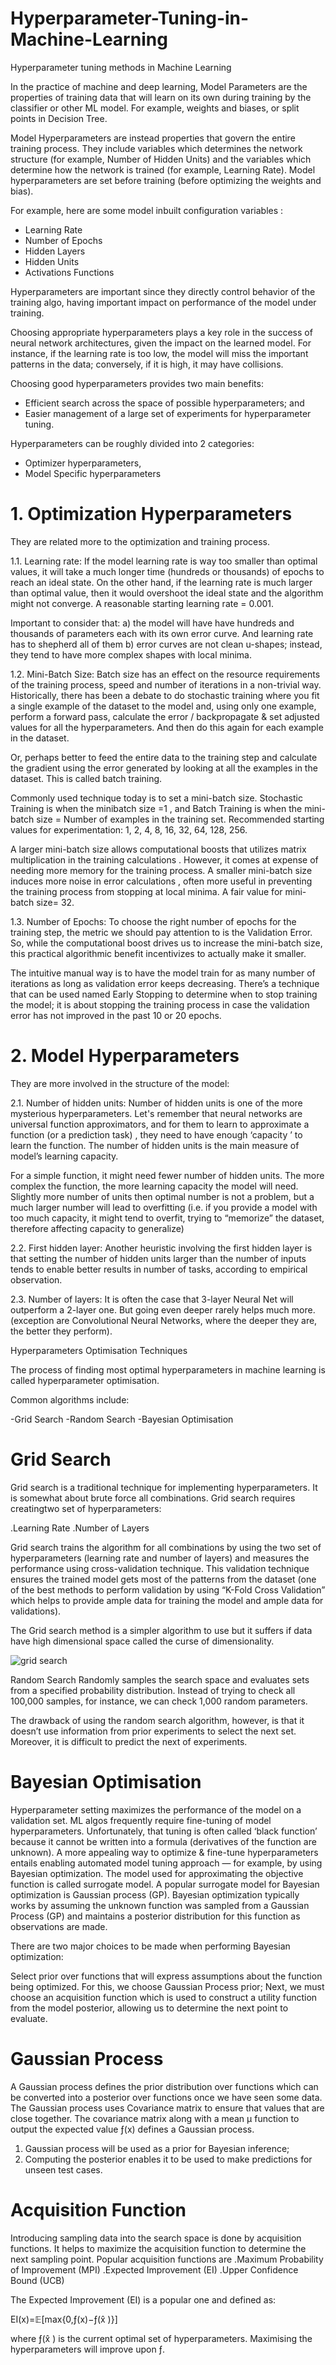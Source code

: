 # Hyperparameter-Tuning-in-Machine-Learning
Hyperparameter tuning methods in Machine Learning

In the practice of machine and deep learning, Model Parameters are the properties of training data that will learn on its
own during training by the classifier or other ML model. For example, weights and biases, or split points in Decision Tree.

Model Hyperparameters are instead properties that govern the entire training process. They include variables which determines
the network structure (for example, Number of Hidden Units) and the variables which determine how the network is trained
(for example, Learning Rate). Model hyperparameters are set before training (before optimizing the weights and bias).

For example, here are some model inbuilt configuration variables :

* Learning Rate
* Number of Epochs
* Hidden Layers
* Hidden Units
* Activations Functions

Hyperparameters are important since they directly control behavior of the training algo, having important impact on 
performance of the model under training.

Choosing appropriate hyperparameters plays a key role in the success of neural network architectures, given the impact
on the learned model. For instance, if the learning rate is too low, the model will miss the important patterns in the
data; conversely, if it is high, it may have collisions.

Choosing good hyperparameters provides two main benefits:

* Efficient search across the space of possible hyperparameters; and
* Easier management of a large set of experiments for hyperparameter tuning.

Hyperparameters can be roughly divided into 2 categories:

* Optimizer hyperparameters,
* Model Specific hyperparameters

# 1. Optimization Hyperparameters

They are related more to the optimization and training process.

1.1. Learning rate:
If the model learning rate is way too smaller than optimal values, it will take a much longer time (hundreds or thousands)
of epochs to reach an ideal state. On the other hand, if the learning rate is much larger than optimal value, then it would
overshoot the ideal state and the algorithm might not converge. A reasonable starting learning rate = 0.001.

Important to consider that:
a) the model will have have hundreds and thousands of parameters each with its own error curve. And learning rate has
to shepherd all of them
b) error curves are not clean u-shapes; instead, they tend to have more complex shapes with local minima.

1.2. Mini-Batch Size:
Batch size has an effect on the resource requirements of the training process, speed and number of iterations in a 
non-trivial way.
Historically, there has been a debate to do stochastic training where you fit a single example of the dataset to the 
model and, using only one example, perform a forward pass, calculate the error / backpropagate & set adjusted values for
all the hyperparameters. And then do this again for each example in the dataset.

Or, perhaps better to feed the entire data to the training step and calculate the gradient using the error generated by 
looking at all the examples in the dataset. This is called batch training.

Commonly used technique today is to set a mini-batch size. Stochastic Training is when the minibatch size =1 , and 
Batch Training is when the mini-batch size = Number of examples in the training set. Recommended starting values for
experimentation: 1, 2, 4, 8, 16, 32, 64, 128, 256.

A larger mini-batch size allows computational boosts that utilizes matrix multiplication in the training calculations .
However, it comes at expense of needing more memory for the training process. A smaller mini-batch size induces more
noise in error calculations , often more useful in preventing the training process from stopping at local minima. A fair
value for mini-batch size= 32.

1.3. Number of Epochs:
To choose the right number of epochs for the training step, the metric we should pay attention to is the Validation Error.
So, while the computational boost drives us to increase the mini-batch size, this practical algorithmic benefit incentivizes
to actually make it smaller.

The intuitive manual way is to have the model train for as many number of iterations as long as validation error keeps
decreasing.
There’s a technique that can be used named Early Stopping to determine when to stop training the model; it is about
stopping the training process in case the validation error has not improved in the past 10 or 20 epochs.

# 2. Model Hyperparameters
They are more involved in the structure of the model:

2.1. Number of hidden units:
Number of hidden units is one of the more mysterious hyperparameters. Let's remember that neural networks are universal
function approximators, and for them to learn to approximate a function (or a prediction task) , they need to have enough
‘capacity ’ to learn the function. The number of hidden units is the main measure of model’s learning capacity.

For a simple function, it might need fewer number of hidden units. The more complex the function, the more learning 
capacity the model will need.
Slightly more number of units then optimal number is not a problem, but a much larger number will lead to overfitting
(i.e. if you provide a model with too much capacity, it might tend to overfit, trying to “memorize” the dataset, therefore
affecting capacity to generalize)

2.2. First hidden layer:
Another heuristic involving the first hidden layer is that setting the number of hidden units larger than the number of inputs
tends to enable better results in number of tasks, according to empirical observation.

2.3. Number of layers:
It is often the case that 3-layer Neural Net will outperform a 2-layer one. But going even deeper rarely helps much more. 
(exception are Convolutional Neural Networks, where the deeper they are, the better they perform).

Hyperparameters Optimisation Techniques

The process of finding most optimal hyperparameters in machine learning is called hyperparameter optimisation.

Common algorithms include:

-Grid Search
-Random Search
-Bayesian Optimisation

# Grid Search
Grid search is a traditional technique for implementing hyperparameters. It is somewhat about brute force all combinations. 
Grid search requires creatingtwo set of hyperparameters:

.Learning Rate
.Number of Layers

Grid search trains the algorithm for all combinations by using the two set of hyperparameters (learning rate and number of 
layers) and measures the performance using cross-validation technique. This validation technique ensures the trained model
gets most of the patterns from the dataset (one of the best methods to perform validation by using “K-Fold Cross Validation”
which helps to provide ample data for training the model and ample data for validations).

The Grid search method is a simpler algorithm to use but it suffers if data have high dimensional space called the curse
of dimensionality.

![grid search](https://miro.medium.com/max/1000/1*9W1MrRkHi0YFmBoHi9Y2Ow.png)

Random Search
Randomly samples the search space and evaluates sets from a specified probability distribution. Instead of trying to check
all 100,000 samples, for instance, we can check 1,000 random parameters.

The drawback of using the random search algorithm, however, is that it doesn’t use information from prior experiments to
select the next set. Moreover, it is difficult to predict the next of experiments.

# Bayesian Optimisation
Hyperparameter setting maximizes the performance of the model on a validation set. ML algos frequently require fine-tuning
of model hyperparameters. Unfortunately, that tuning is often called ‘black function’ because it cannot be written into a
formula (derivatives of the function are unknown).
A more appealing way to optimize & fine-tune hyperparameters entails enabling automated model tuning approach — for example,
by using Bayesian optimization. The model used for approximating the objective function is called surrogate model. A popular
surrogate model for Bayesian optimization is Gaussian process (GP). Bayesian optimization typically works by assuming the 
unknown function was sampled from a Gaussian Process (GP) and maintains a posterior distribution for this function as 
observations are made.

There are two major choices to be made when performing Bayesian optimization:

Select prior over functions that will express assumptions about the function being optimized. For this, we choose 
Gaussian Process prior;
Next, we must choose an acquisition function which is used to construct a utility function from the model posterior,
allowing us to determine the next point to evaluate.

# Gaussian Process
A Gaussian process defines the prior distribution over functions which can be converted into a posterior over functions
once we have seen some data. The Gaussian process uses Covariance matrix to ensure that values that are close together. 
The covariance matrix along with a mean µ function to output the expected value ƒ(x) defines a Gaussian process.

1. Gaussian process will be used as a prior for Bayesian inference;
2. Computing the posterior enables it to be used to make predictions for unseen test cases.

# Acquisition Function
Introducing sampling data into the search space is done by acquisition functions. It helps to maximize the acquisition
function to determine the next sampling point. Popular acquisition functions are
.Maximum Probability of Improvement (MPI)
.Expected Improvement (EI)
.Upper Confidence Bound (UCB)

The Expected Improvement (EI) is a popular one and defined as:

EI(x)=𝔼[max{0,ƒ(x)−ƒ(x̂ )}]

where ƒ(x̂ ) is the current optimal set of hyperparameters. Maximising the hyperparameters will improve upon ƒ.

